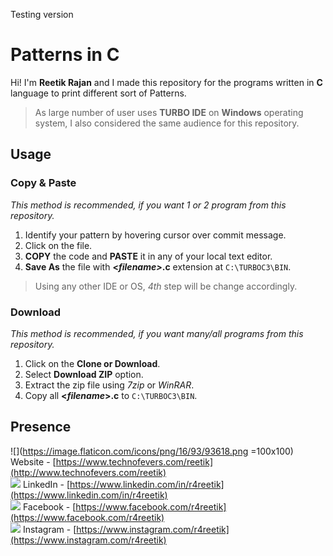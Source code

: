 Testing version

# Patterns in C

Hi! I'm **Reetik Rajan** and I made this repository for the programs written in **C** language to print different sort of Patterns.
> As large number of user uses **TURBO IDE** on **Windows** operating system, I also considered the same audience for this repository.

## Usage
### Copy & Paste
*This method is recommended, if you want 1 or 2 program from this repository.*
 1. Identify your pattern by hovering cursor over commit message.
 2. Click on the file.
 3. **COPY** the code and **PASTE** it in any of your local text editor.
 4. **Save As** the file with **<*filename>*.c** extension at `C:\TURBOC3\BIN`.
 > Using any other IDE or OS, *4th* step will be change accordingly.
### Download
*This method is recommended, if you want many/all programs from this repository.*
 1. Click on the **Clone or Download**.
 2. Select **Download ZIP** option.
 3. Extract the zip file using *7zip* or *WinRAR*.
 4. Copy all **<*filename*>.c** to `C:\TURBOC3\BIN`.

## Presence
![](https://image.flaticon.com/icons/png/16/93/93618.png =100x100) Website - [https://www.technofevers.com/reetik](http://www.technofevers.com/reetik) <br>
![](https://image.flaticon.com/icons/png/16/61/61109.png) LinkedIn - [https://www.linkedin.com/in/r4reetik](https://www.linkedin.com/in/r4reetik) <br>
![](https://image.flaticon.com/icons/png/16/21/21155.png) Facebook - [https://www.facebook.com/r4reetik](https://www.facebook.com/r4reetik) <br>
![](https://image.flaticon.com/icons/png/16/61/61164.png) Instagram - [https://www.instagram.com/r4reetik](https://www.instagram.com/r4reetik)
